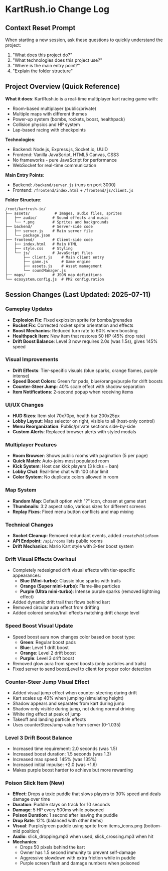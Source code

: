 # KartRush.io Change Log

## Context Reset Prompt
When starting a new session, ask these questions to quickly understand the project:
1. "What does this project do?"
2. "What technologies does this project use?"
3. "Where is the main entry point?"
4. "Explain the folder structure"

## Project Overview (Quick Reference)
**What it does**: KartRush.io is a real-time multiplayer kart racing game with:
- Room-based multiplayer (public/private)
- Multiple maps with different themes
- Power-up system (bombs, rockets, boost, healthpack)
- Collision physics and HP system
- Lap-based racing with checkpoints

**Technologies**:
- Backend: Node.js, Express.js, Socket.io, UUID
- Frontend: Vanilla JavaScript, HTML5 Canvas, CSS3
- No frameworks - pure JavaScript for performance
- WebSocket for real-time communication

**Main Entry Points**:
- Backend: `/backend/server.js` (runs on port 3000)
- Frontend: `/frontend/index.html` + `/frontend/js/client.js`

**Folder Structure**:
```
/root/kartrush-io/
├── assets/           # Images, audio files, sprites
│   ├── audio/       # Sound effects and music
│   └── *.png        # Sprites and backgrounds
├── backend/         # Server-side code
│   ├── server.js    # Main server file
│   └── package.json
├── frontend/        # Client-side code
│   ├── index.html   # Main HTML
│   ├── style.css    # Styling
│   └── js/          # JavaScript files
│       ├── client.js    # Main client entry
│       ├── game.js      # Game engine
│       ├── assets.js    # Asset management
│       └── soundManager.js
├── maps/            # JSON map definitions
└── ecosystem.config.js  # PM2 configuration
```

## Session Changes (Last Updated: 2025-07-11)

### Gameplay Updates
- **Explosion Fix**: Fixed explosion sprite for bombs/grenades
- **Rocket Fix**: Corrected rocket sprite orientation and effects
- **Boost Mechanics**: Reduced turn rate to 60% when boosting
- **Healthpack Item**: New item that restores 50 HP (45% drop rate)
- **Drift Boost Balance**: Level 3 now requires 2.0s (was 1.5s), gives 145% speed

### Visual Improvements  
- **Drift Effects**: Tier-specific visuals (blue sparks, orange flames, purple intense)
- **Speed Boost Colors**: Green for pads, blue/orange/purple for drift boosts
- **Counter-Steer Jump**: 40% scale effect with shadow separation
- **Item Notifications**: 2-second popup when receiving items

### UI/UX Changes
- **HUD Sizes**: Item slot 70x70px, health bar 200x25px
- **Lobby Layout**: Map selector on right, visible to all (host-only control)
- **Menu Reorganization**: Public/private sections side-by-side
- **Custom Alerts**: Replaced browser alerts with styled modals

### Multiplayer Features
- **Room Browser**: Shows public rooms with pagination (5 per page)
- **Quick Match**: Auto-joins most populated room
- **Kick System**: Host can kick players (3 kicks = ban)
- **Lobby Chat**: Real-time chat with 100 char limit
- **Color System**: No duplicate colors allowed in room

### Map System
- **Random Map**: Default option with "?" icon, chosen at game start
- **Thumbnails**: 3:2 aspect ratio, various sizes for different screens
- **Replay Fixes**: Fixed menu button conflicts and map mixing

### Technical Changes
- **Socket Cleanup**: Removed redundant events, added `createPublicRoom`
- **API Endpoint**: `/api/rooms` lists public rooms
- **Drift Mechanics**: Mario Kart style with 3-tier boost system

### Drift Visual Effects Overhaul
- Completely redesigned drift visual effects with tier-specific appearances:
  - **Blue (Mini-turbo)**: Classic blue sparks with trails
  - **Orange (Super mini-turbo)**: Flame-like particles
  - **Purple (Ultra mini-turbo)**: Intense purple sparks (removed lightning effect)
- Added dynamic drift trail that flows behind kart
- Removed circular aura effect from drifting
- Added colored smoke/trail effects matching drift charge level

### Speed Boost Visual Update
- Speed boost aura now changes color based on boost type:
  - **Green**: Regular boost pads
  - **Blue**: Level 1 drift boost
  - **Orange**: Level 2 drift boost  
  - **Purple**: Level 3 drift boost
- Removed glow aura from speed boosts (only particles and trails)
- Fixed server to send boostLevel to client for proper color detection

### Counter-Steer Jump Visual Effect
- Added visual jump effect when counter-steering during drift
- Kart scales up 40% when jumping (simulating height)
- Shadow appears and separates from kart during jump
- Shadow only visible during jump, not during normal driving
- White ring effect at peak of jump
- Takeoff and landing particle effects
- Uses counterSteerJump value from server (0-1.035)

### Level 3 Drift Boost Balance
- Increased time requirement: 2.0 seconds (was 1.5)
- Increased boost duration: 1.5 seconds (was 1.3)
- Increased max speed: 145% (was 135%)
- Increased initial impulse: +2.0 (was +1.6)
- Makes purple boost harder to achieve but more rewarding

### Poison Slick Item (New)
- **Effect**: Drops a toxic puddle that slows players to 30% speed and deals damage over time
- **Duration**: Puddle stays on track for 10 seconds
- **Damage**: 5 HP every 500ms while poisoned
- **Poison Duration**: 1 second after leaving the puddle
- **Drop Rate**: 12% (balanced with other items)
- **Visual**: Purple/green puddle using sprite from items_icons.png (bottom-mid position)
- **Audio**: slick_dropping.mp3 when used, slick_crossing.mp3 when hit
- **Mechanics**: 
  - Drops 50 pixels behind the kart
  - Owner has 1.5 second immunity to prevent self-damage
  - Aggressive slowdown with extra friction while in puddle
  - Purple screen flash and damage numbers when poisoned